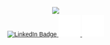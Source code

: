 <div id="header" style="font-family: Arial;" align="center">
  <div id="header" align="center">
  <img src="https://media.giphy.com/media/S8ZHY5Y9ULhSAGPg50/giphy.gif" width="100"/>
</div>
<!-- SOCIAL MEDIA -->
  <div id="badges">
    <a href="">
      <img src="https://img.shields.io/badge/LinkedIn-white?logo=linkedin&logoColor=black&style=for-the-badge" alt="LinkedIn Badge"/>
    </a>
    <a href="">
      <img src="/rsc/instagram.png" width="10%"/>
    </a>
    <a href="">
      <img src="/rsc/facebook.png" width="10%"/>
    </a>
  </div>


</div>

<!---
Dylan-Liew/Dylan-Liew is a ✨ special ✨ repository because its `README.md` (this file) appears on your GitHub profile.
You can click the Preview link to take a look at your changes.
--->
